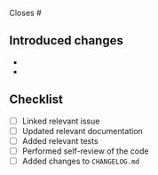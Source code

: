 <!-- Reference any GitHub issues resolved by this PR -->

Closes #

## Introduced changes

<!-- A brief description of the changes -->

-
-

## Checklist

<!-- Make sure all of these are complete -->

- [ ] Linked relevant issue
- [ ] Updated relevant documentation
- [ ] Added relevant tests
- [ ] Performed self-review of the code
- [ ] Added changes to `CHANGELOG.md`
